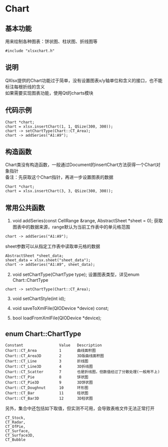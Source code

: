 # Chart

## 基本功能
用来绘制各种图表：饼状图、柱状图、折线图等  
```
#include "xlsxchart.h"
```


## 说明
QXlsx提供的Chart功能过于简单，没有设置图表x/y轴单位和含义的接口，也不能标注每根折线的含义  
如果需要实现图表功能，使用Qt的charts模块  


## 代码示例
```
Chart *chart;
chart = xlsx.insertChart(1, 1, QSize(300, 300));
chart -> setChartType(Chart::CT_Area);
chart -> addSeries("A1:A9");
```


## 构造函数
Chart类没有构造函数，一般通过Document的insertChart方法获得一个Chart对象指针  
备注：先获取这个Chart指针，再进一步设置图表的数据
```
Chart *chart;
chart = xlsx.insertChart(3, 3, QSize(300, 300));
```


## 常用公共函数
1. void addSeries(const CellRange &range, AbstractSheet \*sheet = 0);
获取图表中的数据来源，range默认为当前工作表中的单元格范围  
```
chart -> addSeries("A1:A9");
```
sheet参数可以从指定工作表中读取单元格的数据  
```
AbstractSheet *sheet_data;
sheet_data = xlsx.sheet("sheet_data");
chart -> addSeries("A1:A9", sheet_data);
```

2. void setChartType(ChartType type);
设置图表类型，详见enum Chart::ChartType  
```
chart -> setChartType(Chart::CT_Area);
```

3. void setChartStyle(int id);

4. void saveToXmlFile(QIODevice \*device) const;

5. bool loadFromXmlFile(QIODevice \*device);


## enum Chart::ChartType
```
Constant				Value	Description
Chart::CT_Area			1		曲线面积图
Chart::CT_Area3D		2		3D版曲线面积图
Chart::CT_Line			3		折线图
Chart::CT_Line3D		4		3D折线图
Chart::CT_Scatter		7		也是折线图，但数值经过了分散处理(一般用不上)
Chart::CT_Pie			8		饼状图
Chart::CT_Pie3D			9		3D饼状图
Chart::CT_Doughnut		10		环形图
Chart::CT_Bar			11		柱状图
Chart::CT_Bar3D			12		3D柱状图
```
另外，集合中还包括如下取值，但实测不可用，会导致表格文件无法正常打开
```
CT_Stock,
CT_Radar,
CT_OfPie,
CT_Surface,
CT_Surface3D,
CT_Bubble
```